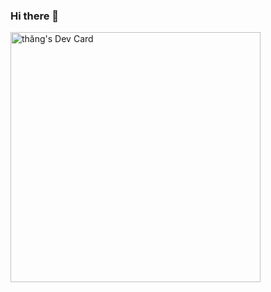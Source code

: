 ### Hi there 👋

<!--
**thangho98/thangho98** is a ✨ _special_ ✨ repository because its `README.md` (this file) appears on your GitHub profile.

Here are some ideas to get you started:

- 🔭 I’m currently working on ...
- 🌱 I’m currently learning ...
- 👯 I’m looking to collaborate on ...
- 🤔 I’m looking for help with ...
- 💬 Ask me about ...
- 📫 How to reach me: ...
- 😄 Pronouns: ...
- ⚡ Fun fact: ...
-->

<a href="https://app.daily.dev/thangho98"><img src="https://api.daily.dev/devcards/f60fa402ebd24e01bb3abcc5249594a0.png?r=gfz" width="400" alt="thăng's Dev Card"/></a>
